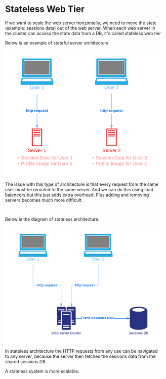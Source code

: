 <h1>Stateless Web Tier</h1>
  <p>If we want to scale the web server horizontally, we need to move the state (example: sessions data) out of the web server. When each web server in the cluster can access the state data from a DB, it's called stateless web tier</p>
  <p>Below is an example of stateful server architecture</p>
  <img src="img/Stateful Architecture.png">
  <p>The issue with this type of architecture is that every request from the same user must be rerouted to the same server. And we can do this using load balencers but this just adds extra overhead. Plus adding and removing servers becomes much more difficult.</p>
  </br>
  <p>Below is the diagram of stateless architecture.</p>
  <img src="img/Stateless Architecture.png">
  <p>In stateless architecture the HTTP requests from any use can be navigated to any server, because the server then fetches the sessions data from the shared sessions DB.</p>
  <p>A stateless system is more scalable. </p>
